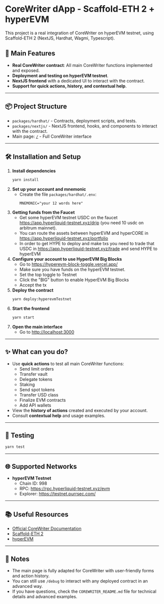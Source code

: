 # CoreWriter dApp - Scaffold-ETH 2 + hyperEVM

This project is a real integration of CoreWriter on hyperEVM testnet, using Scaffold-ETH 2 (NextJS, Hardhat, Wagmi, Typescript).

## 🚀 Main Features
- **Real CoreWriter contract**: All main CoreWriter functions implemented and exposed.
- **Deployment and testing on hyperEVM testnet**.
- **NextJS frontend** with a dedicated UI to interact with the contract.
- **Support for quick actions, history, and contextual help**.

---

## 📦 Project Structure
- `packages/hardhat/` - Contracts, deployment scripts, and tests.
- `packages/nextjs/` - NextJS frontend, hooks, and components to interact with the contract.
- Main page: [`/`](./packages/nextjs/app/page.tsx) - Full CoreWriter interface

---

## 🛠️ Installation and Setup

1. **Install dependencies**
   ```bash
   yarn install
   ```
2. **Set up your account and mnemonic**
   - Create the file `packages/hardhat/.env`:
     ```env
     MNEMONIC="your 12 words here"
     ```
3. **Getting funds from the Faucet**
   - Get some hyperEVM testnet USDC on the faucet https://app.hyperliquid-testnet.xyz/drip (you need 10 usdc on arbitrum mainnet).
   - You can route the assets between hyperEVM and hyperCORE in https://app.hyperliquid-testnet.xyz/portfolio
   - In order to get HYPE to deploy and make txs you need to trade that USDC in https://app.hyperliquid-testnet.xyz/trade and send HYPE to hyperEVM
4. **Configure your account to use HyperEVM Big Blocks**
   - Go to https://hyperevm-block-toggle.vercel.app/
   - Make sure you have funds on the hyperEVM testnet.
   - Set the top toggle to Testnet
   - Click the "BIG" button to enable HyperEVM Big Blocks
   - Accept the tx
5. **Deploy the contract**
   ```bash
   yarn deploy:hyperevmTestnet
   ```
6. **Start the frontend**
   ```bash
   yarn start
   ```
7. **Open the main interface**
   - Go to [http://localhost:3000](http://localhost:3000)

---

## ✨ What can you do?
- Use **quick actions** to test all main CoreWriter functions:
  - Send limit orders
  - Transfer vault
  - Delegate tokens
  - Staking
  - Send spot tokens
  - Transfer USD class
  - Finalize EVM contracts
  - Add API wallets
- View the **history of actions** created and executed by your account.
- Consult **contextual help** and usage examples.

---

## 🤪 Testing

```bash
yarn test
```

---

## 🌐 Supported Networks
- **hyperEVM Testnet**
  - Chain ID: 998
  - RPC: https://rpc.hyperliquid-testnet.xyz/evm
  - Explorer: https://testnet.purrsec.com/

---

## 📚 Useful Resources
- [Official CoreWriter Documentation](https://hyperliquid.gitbook.io/hyperliquid-docs/for-developers/hyperevm/interacting-with-hypercore#corewriter-contract)
- [Scaffold-ETH 2](https://github.com/scaffold-eth/se-2)
- [hyperEVM](https://docs.hyperliquid.xyz/)

---

## 📝 Notes
- The main page is fully adapted for CoreWriter with user-friendly forms and action history.
- You can still use `/debug` to interact with any deployed contract in an advanced way.
- If you have questions, check the `COREWRITER_README.md` file for technical details and advanced examples.